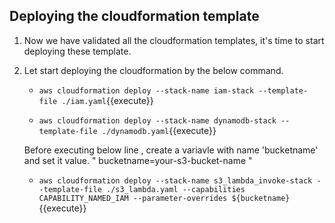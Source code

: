 ## Deploying the cloudformation template

1. Now we have validated all the cloudformation templates, it's time to start deploying these template.

2. Let start deploying the cloudformation by the below command.

	- `aws cloudformation deploy --stack-name iam-stack --template-file ./iam.yaml`{{execute}}

	- `aws cloudformation deploy --stack-name dynamodb-stack --template-file ./dynamodb.yaml`{{execute}}

   Before executing below line , create a variavle with name 'bucketname' and set it value. " bucketname=your-s3-bucket-name "

  	- `aws cloudformation deploy --stack-name s3_lambda_invoke-stack --template-file ./s3_lambda.yaml --capabilities CAPABILITY_NAMED_IAM --parameter-overrides ${bucketname}`{{execute}}




	
